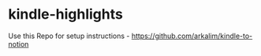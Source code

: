 # kindle-highlights

Use this Repo for setup instructions - https://github.com/arkalim/kindle-to-notion
